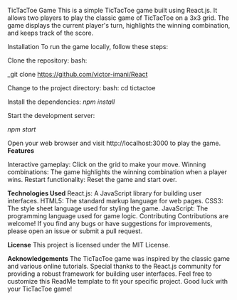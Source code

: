 TicTacToe Game
This is a simple TicTacToe game built using React.js. It allows two players to play the classic game of TicTacToe on a 3x3 grid. The game displays the current player's turn, highlights the winning combination, and keeps track of the score.


Installation
To run the game locally, follow these steps:

Clone the repository:
bash: 

_git clone https://github.com/victor-imani/React

Change to the project directory:
bash:
cd tictactoe

Install the dependencies:
_npm install_

Start the development server:

_npm start_

Open your web browser and visit http://localhost:3000 to play the game.
**Features**

Interactive gameplay: Click on the grid to make your move.
Winning combinations: The game highlights the winning combination when a player wins.
Restart functionality: Reset the game and start over.

**Technologies Used**
React.js: A JavaScript library for building user interfaces.
HTML5: The standard markup language for web pages.
CSS3: The style sheet language used for styling the game.
JavaScript: The programming language used for game logic.
Contributing
Contributions are welcome! If you find any bugs or have suggestions for improvements, please open an issue or submit a pull request.

**License**
This project is licensed under the MIT License.

**Acknowledgements**
The TicTacToe game was inspired by the classic game and various online tutorials.
Special thanks to the React.js community for providing a robust framework for building user interfaces.
Feel free to customize this ReadMe template to fit your specific project. Good luck with your TicTacToe game!
